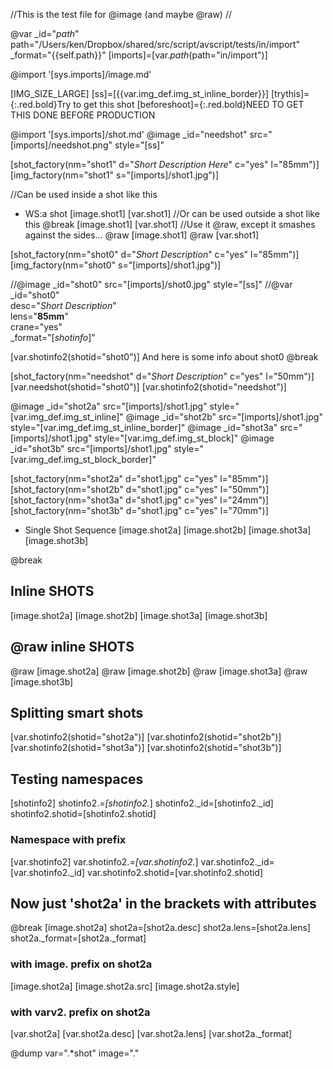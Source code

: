 //This is the test file for @image (and maybe @raw)
//

@var _id="_path_" path="/Users/ken/Dropbox/shared/src/script/avscript/tests/in/import" _format="{{self.path}}"
[imports]=[var._path_(path="in/import")]

@import '[sys.imports]/image.md'

[IMG_SIZE_LARGE]
[ss]=[{{var.img_def.img_st_inline_border}}]
[trythis]={:.red.bold}Try to get this shot
[beforeshoot]={:.red.bold}NEED TO GET THIS DONE BEFORE PRODUCTION

@import '[sys.imports]/shot.md'
@image _id="needshot" src="[imports]/needshot.png" style="[ss]"

[shot_factory(nm="shot1" d="*Short Description Here*" c="yes" l="85mm")]
[img_factory(nm="shot1" s="[imports]/shot1.jpg")]

//Can be used inside a shot like this
- WS:a shot
    [image.shot1]
[var.shot1]
//Or can be used outside a shot like this
@break
[image.shot1]
[var.shot1]
//Use it @raw, except it smashes against the sides...
@raw [image.shot1]
@raw [var.shot1]

[shot_factory(nm="shot0" d="*Short Description*" c="yes" l="85mm")]
[img_factory(nm="shot0" s="[imports]/shot1.jpg")]

//@image _id="shot0" src="[imports]/shot0.jpg" style="[ss]"
//@var _id="shot0" \
     desc="*Short Description*" \
     lens="**85mm**" \
     crane="yes" \
     _format="[_shotinfo_]"

[var.shotinfo2(shotid="shot0")]
And here is some info about shot0
@break

[shot_factory(nm="needshot" d="*Short Description*" c="yes" l="50mm")]
[var.needshot(shotid="shot0")]
[var.shotinfo2(shotid="needshot")]

@image _id="shot2a" src="[imports]/shot1.jpg" style="[var.img_def.img_st_inline]"
@image _id="shot2b" src="[imports]/shot1.jpg" style="[var.img_def.img_st_inline_border]"
@image _id="shot3a" src="[imports]/shot1.jpg" style="[var.img_def.img_st_block]"
@image _id="shot3b" src="[imports]/shot1.jpg" style="[var.img_def.img_st_block_border]"

[shot_factory(nm="shot2a" d="shot1.jpg" c="yes" l="85mm")]
[shot_factory(nm="shot2b" d="shot1.jpg" c="yes" l="50mm")]
[shot_factory(nm="shot3a" d="shot1.jpg" c="yes" l="24mm")]
[shot_factory(nm="shot3b" d="shot1.jpg" c="yes" l="70mm")]

- Single Shot Sequence
    [image.shot2a]
    [image.shot2b]
    [image.shot3a]
    [image.shot3b]

@break
## Inline SHOTS
[image.shot2a]
[image.shot2b]
[image.shot3a]
[image.shot3b]

## @raw inline SHOTS

@raw [image.shot2a]
@raw [image.shot2b]
@raw [image.shot3a]
@raw [image.shot3b]

## Splitting smart shots
[var.shotinfo2(shotid="shot2a")]
[var.shotinfo2(shotid="shot2b")]
[var.shotinfo2(shotid="shot3a")]
[var.shotinfo2(shotid="shot3b")]

## Testing namespaces

[shotinfo2]
shotinfo2._=[shotinfo2._]
shotinfo2._id=[shotinfo2._id]
shotinfo2.shotid=[shotinfo2.shotid]
### Namespace with prefix
[var.shotinfo2]
var.shotinfo2._=[var.shotinfo2._]
var.shotinfo2._id=[var.shotinfo2._id]
var.shotinfo2.shotid=[var.shotinfo2.shotid]

## Now just 'shot2a' in the brackets with attributes
@break
[image.shot2a]
shot2a=[shot2a.desc]
shot2a.lens=[shot2a.lens]
shot2a._format=[shot2a._format]
### with image. prefix on shot2a
[image.shot2a]
[image.shot2a.src]
[image.shot2a.style]
### with varv2. prefix on shot2a
[var.shot2a]
[var.shot2a.desc]
[var.shot2a.lens]
[var.shot2a._format]

@dump var=".*shot" image="."